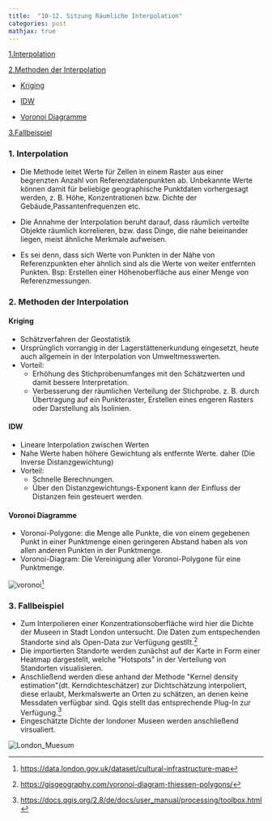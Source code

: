 ```yaml
---
title:  "10-12. Sitzung Räumliche Interpolation"
categories: post
mathjax: true
---
```


[1.Interpolation](#1-interpolation)

[2.Methoden der Interpolation](#2-methoden-der-interpolation)

   - [Kriging](#kriging)
  
   - [IDW](#idw)
   
   - [Voronoi Diagramme](#voronoi-diagramme)

[3.Fallbeispiel](#3-fallbeispiel)

### 1. Interpolation 

* Die Methode leitet Werte für Zellen in einem Raster aus einer begrenzten Anzahl von Referenzdatenpunkten ab. 
Unbekannte Werte können damit für beliebige geographische Punktdaten vorhergesagt werden, 
z. B. Höhe, Konzentrationen bzw. Dichte der Gebäude,Passantenfrequenzen etc. 

* Die Annahme der Interpolation beruht darauf, dass räumlich verteilte Objekte räumlich korrelieren, 
bzw. dass Dinge, die nahe beieinander liegen, meist ähnliche Merkmale aufweisen. 

* Es sei denn, dass sich Werte von Punkten in der Nähe von Referenzpunkten eher ähnlich sind als die Werte von weiter entfernten Punkten. 
Bsp: Erstellen einer Höhenoberfläche aus einer Menge von Referenzmessungen. 


### 2. Methoden der Interpolation 

#### Kriging 
* Schätzverfahren der Geostatistik
* Ursprünglich vorrangig in der Lagerstättenerkundung eingesetzt, heute auch allgemein in der Interpolation von Umweltmesswerten. 
* Vorteil:   
    - Erhöhung des Stichprobenumfanges mit den Schätzwerten und damit bessere Interpretation.  
    - Verbesserung der räumlichen Verteilung der Stichprobe. 
    z. B. durch Übertragung auf ein Punkteraster, Erstellen eines engeren Rasters oder Darstellung als Isolinien. 
    
####  IDW 
* Lineare Interpolation zwischen Werten
* Nahe Werte haben höhere Gewichtung als entfernte Werte. daher (Die Inverse Distanzgewichtung)
* Vorteil: 
    - Schnelle Berechnungen. 
    - Über den Distanzgewichtungs-Exponent kann der Einfluss der Distanzen fein gesteuert werden.

#### Voronoi Diagramme
* Voronoi-Polygone: die Menge alle Punkte, die von einem gegebenen Punkt in einer Punktmenge einen geringeren Abstand haben 
als von allen anderen Punkten in der Punktmenge. 
* Voronoi-Diagram: Die Vereinigung aller Voronoi-Polygone für eine Punktmenge.

![voronoi](https://github.com/Monsieur-Park/monsieur-park.github.io/blob/master/_Images/Voronoi-Diagram.png?raw=true)[^1]

### 3. Fallbeispiel

* Zum Interpolieren einer Konzentrationsoberfläche wird hier die Dichte der Museen in Stadt London untersucht. 
Die Daten zum entspechenden Standorte sind als Open-Data zur Verfügung gestllt.[^2] 
* Die importierten Standorte werden zunächst auf der Karte in Form einer Heatmap dargestellt, welche "Hotspots" 
in der Verteilung von Standorten visualisieren. 
* Anschließend werden diese anhand der Methode "Kernel density estimation"(dt. Kerndichteschätzer) zur Dichtschätzung 
interpoliert, diese erlaubt, Merkmalswerte an Orten zu schätzen, an denen keine Messdaten verfügbar sind. 
Qgis stellt das entsprechende Plug-In zur Verfügung.[^3]
* Eingeschätzte Dichte der londoner Museen werden anschließend virsualiert. 


![London_Muesum](https://github.com/Monsieur-Park/monsieur-park.github.io/blob/master/_Images/Museum_London.png?raw=true)


[^1]:https://data.london.gov.uk/dataset/cultural-infrastructure-map

[^2]:https://gisgeography.com/voronoi-diagram-thiessen-polygons/

[^3]:https://docs.qgis.org/2.8/de/docs/user_manual/processing/toolbox.html
